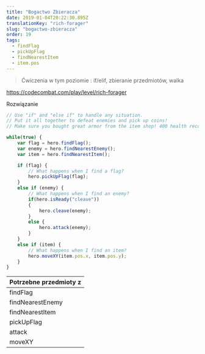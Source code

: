 ```yaml
---
title: "Bogactwo Zbieracza"
date: 2019-01-04T20:22:30.895Z
translationKey: "rich-forager"
slug: "bogactwo-zbieracza"
order: 19
tags:
  - findFlag
  - pickUpFlag
  - findNearestItem
  - item.pos
---
```


> Ćwiczenia w tym poziomie : if/elif, zbieranie przedmiotów, walka 

https://codecombat.com/play/level/rich-forager

Rozwiązanie

```javascript
// Use "if" and "else if" to handle any situation.
// Put it all together to defeat enemies and pick up coins!
// Make sure you bought great armor from the item shop! 400 health recommended.

while(true) {
    var flag = hero.findFlag();
    var enemy = hero.findNearestEnemy();
    var item = hero.findNearestItem();

    if (flag) {
        // What happens when I find a flag?
        hero.pickUpFlag(flag);
    }
    else if (enemy) {
        // What happens when I find an enemy?
        if(hero.isReady("cleave"))
        {
            hero.cleave(enemy);
        }
        else {
            hero.attack(enemy);
        }
    }
    else if (item) {
        // What happens when I find an item?
        hero.moveXY(item.pos.x, item.pos.y);
    }
}

```

Potrzebne przedmioty z |
--- |
findFlag |
findNearestEnemy |
findNearestItem |
pickUpFlag |
attack |
moveXY |


